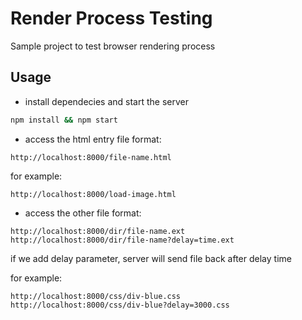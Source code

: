 # Render Process Testing

Sample project to test browser rendering process

## Usage

* install dependecies and start the server

```bash
npm install && npm start
```

* access the html entry file format:

```
http://localhost:8000/file-name.html
```

for example:

```
http://localhost:8000/load-image.html
```

* access the other file format:

```
http://localhost:8000/dir/file-name.ext
http://localhost:8000/dir/file-name?delay=time.ext
```

if we add delay parameter, server will send file back after delay time

for example:

```
http://localhost:8000/css/div-blue.css
http://localhost:8000/css/div-blue?delay=3000.css
```
